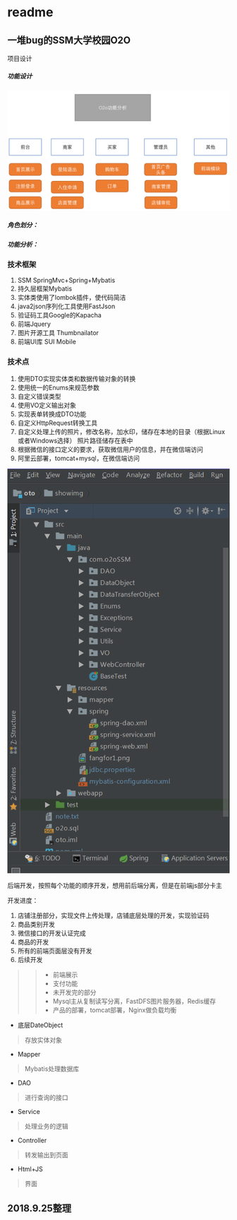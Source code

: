# readme
## 一堆bug的SSM大学校园O2O

项目设计
##### 功能设计
![功能设计](https://github.com/IDEA-Fang/oto/blob/temp/showimg/oto-project.png)

##### 角色划分：



##### 功能分析：



### 技术框架
1. SSM SpringMvc+Spring+Mybatis
2. 持久层框架Mybatis
3. 实体类使用了lombok插件，使代码简洁
4. java2json序列化工具使用FastJson
5. 验证码工具Google的Kapacha
6. 前端Jquery
7. 图片开源工具 Thumbnailator
8. 前端UI库 SUI Mobile

### 技术点
1. 使用DTO实现实体类和数据传输对象的转换
2. 使用统一的Enums来规范参数
3. 自定义错误类型
4. 使用VO定义输出对象
5. 实现表单转换成DTO功能
6. 自定义HttpRequest转换工具
7. 自定义处理上传的照片，修改名称，加水印，储存在本地的目录（根据Linux或者Windows选择）
   照片路径储存在表中
8. 根据微信的接口定义的要求，获取微信用户的信息，并在微信端访问
9. 阿里云部署，tomcat+mysql，在微信端访问

![项目文件路径](https://github.com/IDEA-Fang/oto/blob/temp/showimg/oto-mulu.png)

后端开发，按照每个功能的顺序开发，想用前后端分离，但是在前端js部分卡主

开发进度：
1. 店铺注册部分，实现文件上传处理，店铺底层处理的开发，实现验证码
2. 商品类别开发
3. 微信接口的开发认证完成
4. 商品的开发
5. 所有的前端页面层没有开发
6. 后续开发
 >> * 前端展示
 >> * 支付功能
 >> * 未开发完的部分
 >> * Mysql主从复制读写分离，FastDFS图片服务器，Redis缓存
 >> * 产品的部署，tomcat部署，Nginx做负载均衡


* 底层DateObject
> 存放实体对象
* Mapper
> Mybatis处理数据库
* DAO
> 进行查询的接口
* Service
> 处理业务的逻辑
* Controller
> 转发输出到页面
* Html+JS
> 界面

2018.9.25整理
---------------

